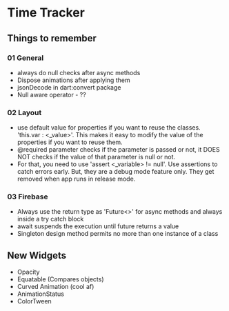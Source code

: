 # Time Tracker

## Things to remember

### 01 General
- always do null checks after async methods
- Dispose animations after applying them
- jsonDecode in dart:convert package
- Null aware operator - ??

### 02 Layout
- use default value for properties if you want to reuse the classes. 'this.var : <_value>'. This makes it easy to modify the value of the properties if you want to reuse them.
- @required parameter checks if the parameter is passed or not, it DOES NOT checks if the value of that parameter is null or not. 
- For that, you need to use 'assert <_variable> != null'. Use assertions to catch errors early. But, they are a debug mode feature only. They get removed when app runs in release mode.

### 03 Firebase
- Always use the return type as 'Future<>' for async methods and always inside a try catch block
- await suspends the execution until future returns a value
- Singleton design method permits no more than one instance of a class 

## New Widgets
- Opacity
- Equatable (Compares objects)
- Curved Animation (cool af)
- AnimationStatus
- ColorTween